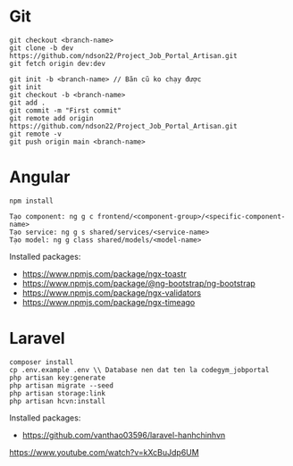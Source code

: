 # Git
```
git checkout <branch-name>
git clone -b dev https://github.com/ndson22/Project_Job_Portal_Artisan.git
git fetch origin dev:dev
```
```
git init -b <branch-name> // Bãn cũ ko chạy được
git init
git checkout -b <branch-name>
git add .
git commit -m "First commit"
git remote add origin https://github.com/ndson22/Project_Job_Portal_Artisan.git
git remote -v
git push origin main <branch-name>
```

# Angular
```
npm install

Tạo component: ng g c frontend/<component-group>/<specific-component-name>
Tạo service: ng g s shared/services/<service-name>
Tạo model: ng g class shared/models/<model-name>
```
Installed packages:
+ https://www.npmjs.com/package/ngx-toastr
+ https://www.npmjs.com/package/@ng-bootstrap/ng-bootstrap
+ https://www.npmjs.com/package/ngx-validators
+ https://www.npmjs.com/package/ngx-timeago

# Laravel
```
composer install
cp .env.example .env \\ Database nen dat ten la codegym_jobportal
php artisan key:generate
php artisan migrate --seed
php artisan storage:link
php artisan hcvn:install
```
Installed packages:
+ https://github.com/vanthao03596/laravel-hanhchinhvn

https://www.youtube.com/watch?v=kXcBuJdp6UM
